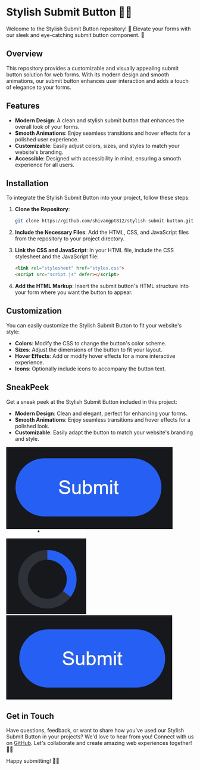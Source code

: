 # Stylish Submit Button 🚀✨

Welcome to the Stylish Submit Button repository! 🎉 Elevate your forms with our sleek and eye-catching submit button component. 🌟

## Overview

This repository provides a customizable and visually appealing submit button solution for web forms. With its modern design and smooth animations, our submit button enhances user interaction and adds a touch of elegance to your forms.

## Features

- **Modern Design**: A clean and stylish submit button that enhances the overall look of your forms.
- **Smooth Animations**: Enjoy seamless transitions and hover effects for a polished user experience.
- **Customizable**: Easily adjust colors, sizes, and styles to match your website's branding.
- **Accessible**: Designed with accessibility in mind, ensuring a smooth experience for all users.

## Installation

To integrate the Stylish Submit Button into your project, follow these steps:

1. **Clone the Repository**:
    ```sh
    git clone https://github.com/shivamgpt812/stylish-submit-button.git
    ```

2. **Include the Necessary Files**:
    Add the HTML, CSS, and JavaScript files from the repository to your project directory.

3. **Link the CSS and JavaScript**:
    In your HTML file, include the CSS stylesheet and the JavaScript file:
    ```html
    <link rel="stylesheet" href="styles.css">
    <script src="script.js" defer></script>
    ```

4. **Add the HTML Markup**:
    Insert the submit button's HTML structure into your form where you want the button to appear.

## Customization

You can easily customize the Stylish Submit Button to fit your website's style:

- **Colors**: Modify the CSS to change the button's color scheme.
- **Sizes**: Adjust the dimensions of the button to fit your layout.
- **Hover Effects**: Add or modify hover effects for a more interactive experience.
- **Icons**: Optionally include icons to accompany the button text.

## SneakPeek

Get a sneak peek at the Stylish Submit Button included in this project:

- **Modern Design**: Clean and elegant, perfect for enhancing your forms.
- **Smooth Animations**: Enjoy seamless transitions and hover effects for a polished look.
- **Customizable**: Easily adapt the button to match your website's branding and style.

![image](image.jpg)
![image](image2.jpg)
![image](image3.jpg)

## Get in Touch

Have questions, feedback, or want to share how you've used our Stylish Submit Button in your projects? We'd love to hear from you! Connect with us on [GitHub](https://github.com/shivamgpt812). Let's collaborate and create amazing web experiences together! 💬🚀

Happy submitting! 📝✨